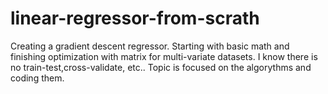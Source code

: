 # linear-regressor-from-scrath

Creating a gradient descent regressor. Starting with basic math and finishing optimization with matrix for multi-variate datasets.
I know there is no train-test,cross-validate, etc.. Topic is focused on the algorythms and coding them.
